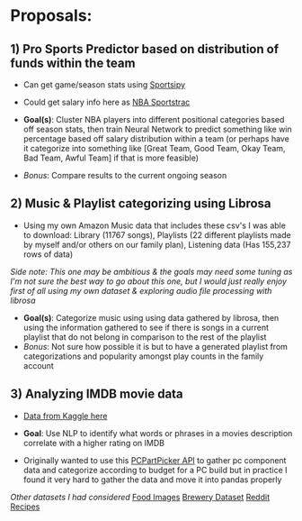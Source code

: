 # Proposals:

## 1) Pro Sports Predictor based on distribution of funds within the team
  * Can get game/season stats using [Sportsipy](https://sportsipy.readthedocs.io/en/latest/)
  * Could get salary info here as [NBA Sportstrac](https://www.spotrac.com/nba/positional/breakdown/)

* **Goal(s)**: Cluster NBA players into different positional categories based off season stats, then train Neural Network to predict something like win percentage based off salary distribution within a team (or perhaps have it categorize into something like [Great Team, Good Team, Okay Team, Bad Team, Awful Team] if that is more feasible)
 * *Bonus*: Compare results to the current ongoing season

## 2) Music & Playlist categorizing using Librosa
  * Using my own Amazon Music data that includes these csv's I was able to download: Library (11767 songs), Playlists (22 different playlists made by myself and/or others on our family plan), Listening data (Has 155,237 rows of data)

*Side note: This one may be ambitious & the goals may need some tuning as I'm not sure the best way to go about this one, but I would just really enjoy first of all using my own dataset & exploring audio file processing with librosa* 

* **Goal(s)**: Categorize music using using data gathered by librosa, then using the information gathered to see if there is songs in a current playlist that do not belong in comparison to the rest of the playlist
 * *Bonus*: Not sure how possible it is but to have a generated playlist from categorizations and popularity amongst play counts in the family account

## 3) Analyzing IMDB movie data
 * [Data from Kaggle here](https://www.kaggle.com/sankha1998/tmdb-top-10000-popular-movies-dataset)

* **Goal**: Use NLP to identify what words or phrases in a movies description correlate with a higher rating on IMDB



* Originally wanted to use this [PCPartPicker API](https://pypi.org/project/pcpartpicker/) to gather pc component data and categorize according to budget for a PC build but in practice I found it very hard to gather the data and move it into pandas properly

*Other datasets I had considered*
[Food Images](https://www.kaggle.com/kmader/food41)
[Brewery Dataset](https://www.kaggle.com/ankurnapa/brewery-dataset?select=beers.csv)
[Reddit Recipes](https://www.kaggle.com/michau96/recipes-from-reddit?select=Recipes_2.csv)
